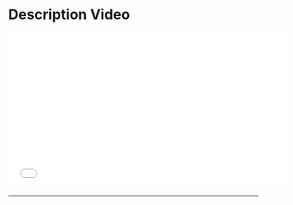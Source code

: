 # [](#header-1)**Description Video**

<iframe width="560" height="315"
 src="./video/video.mov" frameborder="0" allowfullscreen>

 </iframe>


* * *